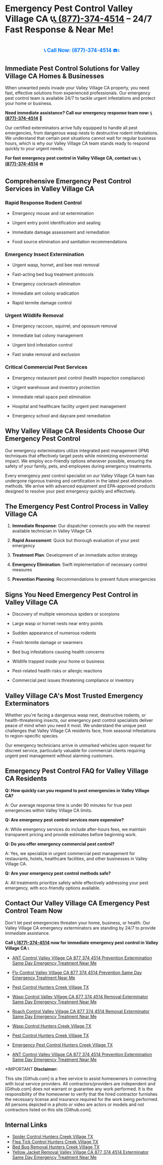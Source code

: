# Emergency Pest Control Valley Village CA 📞[📞 (877)-374-4514](https://pest-control-4514.netlify.app) – 24/7 Fast Response & Near Me! 
# 

<p align="center" style="font-size: 1.2em; font-weight: bold; margin: 20px 0;">
  <a href="https://pest-control-4514.netlify.app" target="_blank" style="color: #007BFF; text-decoration: none;">📞 Call Now: (877)-374-4514 ☎️💧</a>
</p>

## Immediate Pest Control Solutions for Valley Village CA Homes & Businesses

When unwanted pests invade your Valley Village CA property, you need fast, effective solutions from experienced professionals. Our emergency pest control team is available 24/7 to tackle urgent infestations and protect your home or business.

**Need immediate assistance? Call our emergency response team now: [📞 (877)-374-4514](https://pest-control-4514.netlify.app)** 📱

Our certified exterminators arrive fully equipped to handle all pest emergencies, from dangerous wasp nests to destructive rodent infestations. We understand that certain pest situations cannot wait for regular business hours, which is why our Valley Village CA team stands ready to respond quickly to your urgent needs.

**For fast emergency pest control in Valley Village CA, contact us: [📞 (877)-374-4514](https://pest-control-4514.netlify.app)** ☎️

## Comprehensive Emergency Pest Control Services in Valley Village CA

### Rapid Response Rodent Control

- Emergency mouse and rat extermination  

- Urgent entry point identification and sealing  

- Immediate damage assessment and remediation  

- Food source elimination and sanitation recommendations  

### Emergency Insect Extermination

- Urgent wasp, hornet, and bee nest removal  

- Fast-acting bed bug treatment protocols  

- Emergency cockroach elimination  

- Immediate ant colony eradication  

- Rapid termite damage control  

### Urgent Wildlife Removal

- Emergency raccoon, squirrel, and opossum removal  

- Immediate bat colony management  

- Urgent bird infestation control  

- Fast snake removal and exclusion  

### Critical Commercial Pest Services

- Emergency restaurant pest control (health inspection compliance)  

- Urgent warehouse and inventory protection  

- Immediate retail space pest elimination  

- Hospital and healthcare facility urgent pest management  

- Emergency school and daycare pest remediation  

## Why Valley Village CA Residents Choose Our Emergency Pest Control

Our emergency exterminators utilize integrated pest management (IPM) techniques that effectively target pests while minimizing environmental impact. We employ eco-friendly options whenever possible, ensuring the safety of your family, pets, and employees during emergency treatments.

Every emergency pest control specialist on our Valley Village CA team has undergone rigorous training and certification in the latest pest elimination methods. We arrive with advanced equipment and EPA-approved products designed to resolve your pest emergency quickly and effectively.

## The Emergency Pest Control Process in Valley Village CA

1. **Immediate Response**: Our dispatcher connects you with the nearest available technician in Valley Village CA  

2. **Rapid Assessment**: Quick but thorough evaluation of your pest emergency  

3. **Treatment Plan**: Development of an immediate action strategy  

4. **Emergency Elimination**: Swift implementation of necessary control measures  

5. **Prevention Planning**: Recommendations to prevent future emergencies  

## Signs You Need Emergency Pest Control in Valley Village CA

- Discovery of multiple venomous spiders or scorpions  

- Large wasp or hornet nests near entry points  

- Sudden appearance of numerous rodents  

- Fresh termite damage or swarmers  

- Bed bug infestations causing health concerns  

- Wildlife trapped inside your home or business  

- Pest-related health risks or allergic reactions  

- Commercial pest issues threatening compliance or inventory  

## Valley Village CA's Most Trusted Emergency Exterminators

Whether you're facing a dangerous wasp nest, destructive rodents, or health-threatening insects, our emergency pest control specialists deliver peace of mind when you need it most. We understand the unique pest challenges that Valley Village CA residents face, from seasonal infestations to region-specific species.

Our emergency technicians arrive in unmarked vehicles upon request for discreet service, particularly valuable for commercial clients requiring urgent pest management without alarming customers.

## Emergency Pest Control FAQ for Valley Village CA Residents

**Q: How quickly can you respond to pest emergencies in Valley Village CA?**  

A: Our average response time is under 90 minutes for true pest emergencies within Valley Village CA limits.

**Q: Are emergency pest control services more expensive?**  

A: While emergency services do include after-hours fees, we maintain transparent pricing and provide estimates before beginning work.

**Q: Do you offer emergency commercial pest control?**  

A: Yes, we specialize in urgent commercial pest management for restaurants, hotels, healthcare facilities, and other businesses in Valley Village CA.

**Q: Are your emergency pest control methods safe?**  

A: All treatments prioritize safety while effectively addressing your pest emergency, with eco-friendly options available.

## Contact Our Valley Village CA Emergency Pest Control Team Now

Don't let pest emergencies threaten your home, business, or health. Our Valley Village CA emergency exterminators are standing by 24/7 to provide immediate assistance.

**Call [📞 (877)-374-4514](https://pest-control-4514.netlify.app) now for immediate emergency pest control in Valley Village CA** 📞


- [ANT Control Valley Village CA 877 374 4514 Prevention Extermination Same Day Emergency Treatment Near Me](https://github.com/allyoucaneatsushiin/plumbing-texas/blob/main/ANT-Control-Valley-Village-CA-877-374-4514-Prevention-Extermination-Same-Day-Emergency-Treatment-Near-Me.md)
- [Fly Control Valley Village CA 877 374 4514 Prevention Same Day Emergency Treatment Near Me](https://github.com/allyoucaneatsushiin/plumbing-texas/blob/main/Fly-Control-Valley-Village-CA-877-374-4514-Prevention-Same-Day-Emergency-Treatment-Near-Me.md)
- [Pest Control Hunters Creek Village TX](https://github.com/allyoucaneatsushiin/plumbing-texas/blob/main/Pest-Control-Hunters-Creek-Village-TX-877-374-4514-Exterminator-Same-Day-Emergency-Treatment-Near-Me.md)


- [Wasp Control Valley Village CA 877 374 4514 Removal Exterminator Same Day Emergency Treatment Near Me](https://github.com/allyoucaneatsushiin/plumbing-texas/blob/main/Wasp-Control-Valley-Village-CA-877-374-4514-Removal-Exterminator-Same-Day-Emergency-Treatment-Near-Me.md)
- [Roach Control Valley Village CA 877 374 4514 Removal Exterminator Same Day Emergency Treatment Near Me](https://github.com/allyoucaneatsushiin/plumbing-texas/blob/main/Roach-Control-Valley-Village-CA-877-374-4514-Removal-Exterminator-Same-Day-Emergency-Treatment-Near-Me.md)
- [Wasp Control Hunters Creek Village TX](https://github.com/allyoucaneatsushiin/plumbing-texas/blob/main/Wasp-Control-Hunters-Creek-Village-TX-877-374-4514-Removal-Exterminator-Same-Day-Emergency-Treatment-Near-Me.md)


- [Pest Control Hunters Creek Village TX](https://github.com/allyoucaneatsushiin/plumbing-texas/blob/main/Pest-Control-Hunters-Creek-Village-TX-877-374-4514-Exterminator-Same-Day-Emergency-Treatment-Near-Me.md)
- [Emergency Pest Control Hunters Creek Village TX](https://github.com/allyoucaneatsushiin/plumbing-texas/blob/main/Emergency-Pest-Control-Hunters-Creek-Village-TX-877-374-4514-24-7-Fast-Response-Near-Me.md)
- [ANT Control Valley Village CA 877 374 4514 Prevention Extermination Same Day Emergency Treatment Near Me](https://github.com/allyoucaneatsushiin/plumbing-texas/blob/main/ANT-Control-Valley-Village-CA-877-374-4514-Prevention-Extermination-Same-Day-Emergency-Treatment-Near-Me.md)


*IMPORTANT **Disclaimer:**  

This site [Github.com] is a free service to assist homeowners in connecting with local service providers. All contractors/providers are independent and [Github.com] does not warrant or guarantee any work performed. It is the responsibility of the homeowner to verify that the hired contractor furnishes the necessary license and insurance required for the work being performed. All persons depicted in a photo or video are actors or models and not contractors listed on this site [Github.com].


## Internal Links
- [Spider Control Hunters Creek Village TX](https://github.com/allyoucaneatsushiin/plumbing-texas/blob/main/Spider-Control-Hunters-Creek-Village-TX-877-374-4514-Removal-Exterminator-Same-Day-Emergency-Treatment-Near-Me.md)
- [Flea Tick Control Hunters Creek Village TX](https://github.com/allyoucaneatsushiin/plumbing-texas/blob/main/Flea-Tick-Control-Hunters-Creek-Village-TX-877-374-4514-Removal-Exterminator-Same-Day-Emergency-Treatment-Near-Me.md)
- [Bed Bug Removal Hunters Creek Village TX](https://github.com/allyoucaneatsushiin/plumbing-texas/blob/main/Bed-Bug-Removal-Hunters-Creek-Village-TX-877-374-4514-Exterminator-Same-Day-Emergency-Treatment-Near-Me.md)
- [Yellow Jacket Removal Valley Village CA 877 374 4514 Exterminator Same Day Emergency Treatment Near Me](https://github.com/allyoucaneatsushiin/plumbing-texas/blob/main/Yellow-Jacket-Removal-Valley-Village-CA-877-374-4514-Exterminator-Same-Day-Emergency-Treatment-Near-Me.md)
